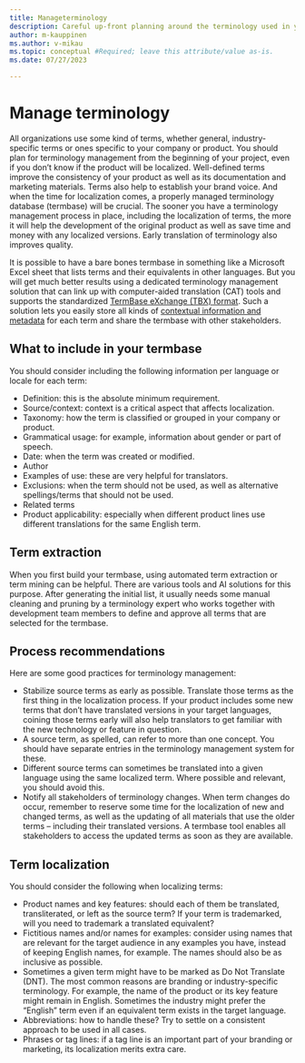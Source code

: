 ```yaml
---
title: Manageterminology
description: Careful up-front planning around the terminology used in your product can help ensure high quality localization and translation.
author: m-kauppinen
ms.author: v-mikau
ms.topic: conceptual #Required; leave this attribute/value as-is.
ms.date: 07/27/2023

---
```


# Manage terminology

All organizations use some kind of terms, whether general, industry-specific terms or ones specific to your company or product. You should plan for terminology management from the beginning of your project, even if you don’t know if the product will be localized. Well-defined terms improve the consistency of your product as well as its documentation and marketing materials. Terms also help to establish your brand voice. And when the time for localization comes, a properly managed terminology database (termbase) will be crucial. The sooner you have a terminology management process in place, including the localization of terms, the more it will help the development of the original product as well as save time and money with any localized versions. Early translation of terminology also improves quality.

It is possible to have a bare bones termbase in something like a Microsoft Excel sheet that lists terms and their equivalents in other languages. But you will get much better results using a dedicated terminology management solution that can link up with computer-aided translation (CAT) tools and supports the standardized [TermBase eXchange (TBX) format](localization-file-formats.md). Such a solution lets you easily store all kinds of [contextual information and metadata](#what-to-include-in-your-termbase) for each term and share the termbase with other stakeholders.

## What to include in your termbase

You should consider including the following information per language or locale for each term:

- Definition: this is the absolute minimum requirement.
- Source/context: context is a critical aspect that affects localization.
- Taxonomy: how the term is classified or grouped in your company or product.
- Grammatical usage: for example, information about gender or part of speech.
- Date: when the term was created or modified.
- Author
- Examples of use: these are very helpful for translators.
- Exclusions: when the term should not be used, as well as alternative spellings/terms that should not be used.
- Related terms
- Product applicability: especially when different product lines use different translations for the same English term.

## Term extraction

When you first build your termbase, using automated term extraction or term mining can be helpful. There are various tools and AI solutions for this purpose. After generating the initial list, it usually needs some manual cleaning and pruning by a terminology expert who works together with development team members to define and approve all terms that are selected for the termbase.

## Process recommendations

Here are some good practices for terminology management:

- Stabilize source terms as early as possible. Translate those terms as the first thing in the localization process. If your product includes some new terms that don’t have translated versions in your target languages, coining those terms early will also help translators to get familiar with the new technology or feature in question.
- A source term, as spelled, can refer to more than one concept. You should have separate entries in the terminology management system for these.
- Different source terms can sometimes be translated into a given language using the same localized term. Where possible and relevant, you should avoid this.
- Notify all stakeholders of terminology changes. When term changes do occur, remember to reserve some time for the localization of new and changed terms, as well as the updating of all materials that use the older terms – including their translated versions. A termbase tool enables all stakeholders to access the updated terms as soon as they are available.

## Term localization

You should consider the following when localizing terms:

- Product names and key features: should each of them be translated, transliterated, or left as the source term? If your term is trademarked, will you need to trademark a translated equivalent?
- Fictitious names and/or names for examples: consider using names that are relevant for the target audience in any examples you have, instead of keeping English names, for example. The names should also be as inclusive as possible.
- Sometimes a given term might have to   be marked as Do Not Translate (DNT). The most common reasons are branding or industry-specific terminology. For example, the name of the product or its key feature might remain in English. Sometimes the industry might prefer the “English” term even if an equivalent term exists in the target language.
- Abbreviations: how to handle these? Try to settle on a consistent approach to be used in all cases.
- Phrases or tag lines: if a tag line is an important part of your branding or marketing, its localization merits extra care.
